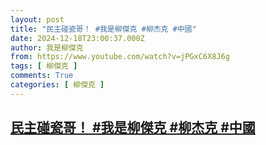 ```yaml
---
layout: post
title: "民主碰瓷哥！ #我是柳傑克 #柳杰克 #中國"
date: 2024-12-18T23:00:37.000Z
author: 我是柳傑克
from: https://www.youtube.com/watch?v=jPGxC6X8J6g
tags: [ 柳傑克 ]
comments: True
categories: [ 柳傑克 ]
---
```

<!--1734562837000-->
[民主碰瓷哥！ #我是柳傑克 #柳杰克 #中國](https://www.youtube.com/watch?v=jPGxC6X8J6g)
------

<div>

</div>
